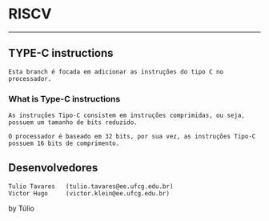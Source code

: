 
# RISCV

---

## TYPE-C instructions

    Esta branch é focada em adicionar as instruções do tipo C no processador.


### What is Type-C instructions

    As instruções Tipo-C consistem em instruções comprimidas, ou seja, 
    possuem um tamanho de bits reduzido.

    O processador é baseado em 32 bits, por sua vez, as instruções Tipo-C 
    possuem 16 bits de comprimento.


## Desenvolvedores

    Tulio Tavares   (tulio.tavares@ee.ufcg.edu.br)
    Victor Hugo     (victor.klein@ee.ufcg.edu.br)



by Túlio
